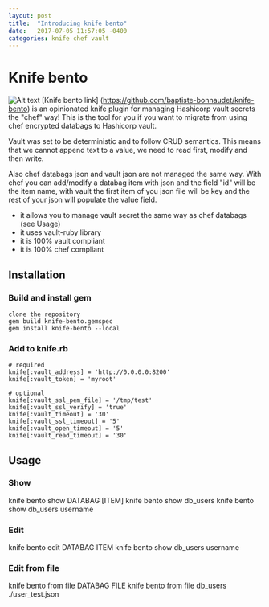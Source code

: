 ```yaml
---
layout: post
title:  "Introducing knife bento"
date:   2017-07-05 11:57:05 -0400
categories: knife chef vault
---
```


# Knife bento

![Alt text](images/tampopo.gif?raw=true)
[Knife bento link] (https://github.com/baptiste-bonnaudet/knife-bento) is an opinionated knife plugin for managing Hashicorp vault secrets the "chef" way! This is the tool for you if you want to migrate from using chef encrypted databags to Hashicorp vault.

Vault was set to be deterministic and to follow CRUD semantics. This means that we cannot append text to a value, we need to read first, modify and then write.

Also chef databags json and vault json are not managed the same way. With chef you can add/modify a databag item with json and the field "id" will be the item name, with vault the first item of you json file will be key and the rest of your json will populate the value field.

* it allows you to manage vault secret the same way as chef databags (see Usage)
* it uses vault-ruby library
* it is 100% vault compliant
* it is 100% chef compliant

## Installation
### Build and install gem
```
clone the repository
gem build knife-bento.gemspec
gem install knife-bento --local
```
### Add to knife.rb
```
# required
knife[:vault_address] = 'http://0.0.0.0:8200'
knife[:vault_token] = 'myroot'

# optional
knife[:vault_ssl_pem_file] = '/tmp/test'
knife[:vault_ssl_verify] = 'true'
knife[:vault_timeout] = '30'
knife[:vault_ssl_timeout] = '5'
knife[:vault_open_timeout] = '5'
knife[:vault_read_timeout] = '30'
```


## Usage
### Show
knife bento show DATABAG [ITEM]
knife bento show db_users
knife bento show db_users username

### Edit
knife bento edit DATABAG ITEM
knife bento show db_users username

### Edit from file
knife bento from file DATABAG FILE
knife bento from file db_users ./user_test.json

